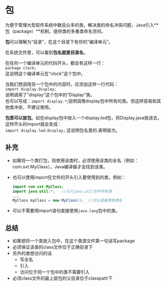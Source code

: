 包
========
为便于管理大型软件系统中数目众多的类，解决类的命名冲突问题，Java引入**包（package）**机制，提供类的多重类命名空间。

**包**可以理解为“目录”，在这个目录下有你的“编译单元”。

在系统文件里，可以看到**包名就是目录名**。

在任何一个编译单元的代码开头，都会有这样一行：<br>
`package clock;`<br>
这说明这个编译单元在“clock”这个包中。

当我们想调用另一个包中的内容时，应添加这样一行代码：<br>
`import display.Display;`<br>
说明调用了“display”这个包中的“Display”类。<br>
也可以写成：`import display.*`;说明调用display包中所有的类。但这样容易和其他类冲突，不建议使用。

**包里可以放包**。如在display包中放入一个display.led包，将Display.java放进去，这样开头的import就会变成：<br>
 `import display.led.Display;`
这说明包名里的.表明层次。

## 补充

* 如果将一个类打包，则使用该类时，必须使用该类的全名（例如：com.sxt.MyClass），Java编译器才会找到该类。

* 也可以使用import在文件的开头引入要使用到的类，例如：

  ```java
  import com.sxt.MyClass;
  import java.util.*;	//引入java.util包中所有类
  ...
  MyClass myClass = new MyClass();	//可以直接使用类名
  ```

* 可以不需要用import语句直接使用`java.lang`包中的类。

## 总结

* 如果想将一个类放入包中，在这个类源文件第一句话写package
* 必须保证该类的class文件位于正确目录下
* 另外的类想访问的话
  * 写全名
  * 引入
  * 访问位于同一个包中的类不需要引入
* 必须class文件的最上层包的父目录位于classpath下